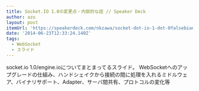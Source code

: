 ```yaml
---
title: Socket.IO 1.0の変更点・内部的な話 // Speaker Deck
author: azu
layout: post
itemUrl: 'https://speakerdeck.com/nkzawa/socket-dot-io-1-dot-0falsebian-geng-dian-nei-bu-de-nahua'
date: '2014-06-23T12:33:24.140Z'
tags:
  - WebSocket
  - スライド
---
```

socket.io 1.0/engine.ioについてまとまってるスライド。
WebSocketへのアップグレードの仕組み、ハンドシェイクから接続の間に処理を入れるミドルウェア、バイナリサポート、Adapter、サーバ間共有、プロトコルの変化等
